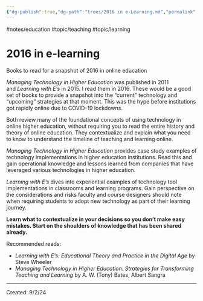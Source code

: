 ```yaml
---
{"dg-publish":true,"dg-path":"trees/2016 in e-Learning.md","permalink":"/trees/2016-in-e-learning/","created":"2024-12-14T14:04:53.447-05:00","updated":"2025-03-18T20:00:47.554-04:00"}
---
```


#notes/education #topic/teaching #topic/learning  
# 2016 in e-learning

Books to read for a snapshot of 2016 in online education

_Managing Technology in Higher Education_ was published in 2011 and _Learning with E’s_ in 2015. I read them in 2016. These would be a good set of books to provide a snapshot into the “current” technology and “upcoming” strategies at that moment. This was the hype before institutions got rapidly online due to COVID-19 lockdowns.

Both review many of the foundational concepts of using technology in online higher education, without requiring you to read the entire history and theory of online education. They contextualize and explain what you need to know to understand the timeline of teaching and learning online.

_Managing Technology in Higher Education_ provides case study examples of technology implementations in higher education institutions. Read this and gain operational knowledge and lessons learned from companies that have leveraged various technologies in higher education.

_Learning with E’s_ dives into experiential examples of technology tool implementations in classrooms and learning programs. Gain perspective on the considerations and risks faculty and course designers should note when requiring students to adopt new technology as part of their learning journey.

**Learn what to contextualize in your decisions so you don’t make easy mistakes. Start on the shoulders of knowledge that has been shared already.**

Recommended reads:

- _Learning with E’s: Educational Theory and Practice in the Digital Age_ by Steve Wheeler 
- _Managing Technology in Higher Education: Strategies for Transforming Teaching and Learning_ by A. W. (Tony) Bates, Albert Sangra 

---
Created: 9/2/24
